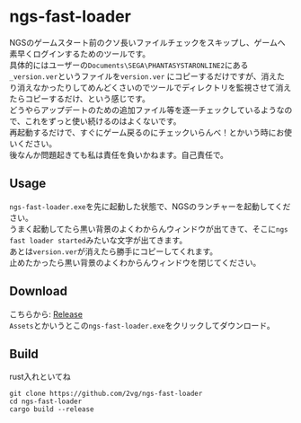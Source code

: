 ngs-fast-loader
===

NGSのゲームスタート前のクソ長いファイルチェックをスキップし、ゲームへ素早くログインするためのツールです。</br>
具体的にはユーザーの`Documents\SEGA\PHANTASYSTARONLINE2`にある`_version.ver`というファイルを`version.ver` にコピーするだけですが、消えたり消えなかったりしてめんどくさいのでツールでディレクトリを監視させて消えたらコピーするだけ、という感じです。</br>
どうやらアップデートのための追加ファイル等を逐一チェックしているようなので、これをずっと使い続けるのはよくないです。</br>
再起動するだけで、すぐにゲーム戻るのにチェックいらんべ！とかいう時にお使いください。</br>
後なんか問題起きても私は責任を負いかねます。自己責任で。</br>

## Usage

`ngs-fast-loader.exe`を先に起動した状態で、NGSのランチャーを起動してください。</br>
うまく起動してたら黒い背景のよくわからんウィンドウが出てきて、そこに`ngs fast loader started`みたいな文字が出てきます。</br>
あとは`version.ver`が消えたら勝手にコピーしてくれます。</br>
止めたかったら黒い背景のよくわからんウィンドウを閉じてください。</br>

## Download

こちらから: [Release](https://github.com/2vg/ngs-fast-loader/releases)</br>
`Assets`とかいうとこの`ngs-fast-loader.exe`をクリックしてダウンロード。</br>

## Build

rust入れといてね

```shell
git clone https://github.com/2vg/ngs-fast-loader
cd ngs-fast-loader
cargo build --release
```
